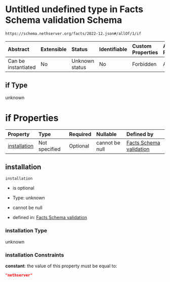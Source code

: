 # Untitled undefined type in Facts Schema validation Schema

```txt
https://schema.nethserver.org/facts/2022-12.json#/allOf/1/if
```



| Abstract            | Extensible | Status         | Identifiable | Custom Properties | Additional Properties | Access Restrictions | Defined In                                                  |
| :------------------ | :--------- | :------------- | :----------- | :---------------- | :-------------------- | :------------------ | :---------------------------------------------------------- |
| Can be instantiated | No         | Unknown status | No           | Forbidden         | Allowed               | none                | [2022-12.json\*](facts/2022-12.json "open original schema") |

## if Type

unknown

# if Properties

| Property                      | Type          | Required | Nullable       | Defined by                                                                                                                                                      |
| :---------------------------- | :------------ | :------- | :------------- | :-------------------------------------------------------------------------------------------------------------------------------------------------------------- |
| [installation](#installation) | Not specified | Optional | cannot be null | [Facts Schema validation](2022-12-allof-1-if-properties-installation.md "https://schema.nethserver.org/facts/2022-12.json#/allOf/1/if/properties/installation") |

## installation



`installation`

*   is optional

*   Type: unknown

*   cannot be null

*   defined in: [Facts Schema validation](2022-12-allof-1-if-properties-installation.md "https://schema.nethserver.org/facts/2022-12.json#/allOf/1/if/properties/installation")

### installation Type

unknown

### installation Constraints

**constant**: the value of this property must be equal to:

```json
"nethserver"
```
